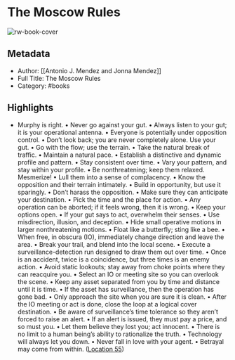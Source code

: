 # The Moscow Rules

![rw-book-cover](https://images-na.ssl-images-amazon.com/images/I/51bYPeOnLvL._SL200_.jpg)

## Metadata
- Author: [[Antonio J. Mendez and Jonna Mendez]]
- Full Title: The Moscow Rules
- Category: #books

## Highlights
- Murphy is right. • Never go against your gut. • Always listen to your gut; it is your operational antenna. • Everyone is potentially under opposition control. • Don’t look back; you are never completely alone. Use your gut. • Go with the flow; use the terrain. • Take the natural break of traffic. • Maintain a natural pace. • Establish a distinctive and dynamic profile and pattern. • Stay consistent over time. • Vary your pattern, and stay within your profile. • Be nonthreatening; keep them relaxed. Mesmerize! • Lull them into a sense of complacency. • Know the opposition and their terrain intimately. • Build in opportunity, but use it sparingly. • Don’t harass the opposition. • Make sure they can anticipate your destination. • Pick the time and the place for action. • Any operation can be aborted; if it feels wrong, then it is wrong. • Keep your options open. • If your gut says to act, overwhelm their senses. • Use misdirection, illusion, and deception. • Hide small operative motions in larger nonthreatening motions. • Float like a butterfly; sting like a bee. • When free, in obscura (IO), immediately change direction and leave the area. • Break your trail, and blend into the local scene. • Execute a surveillance-detection run designed to draw them out over time. • Once is an accident, twice is a coincidence, but three times is an enemy action. • Avoid static lookouts; stay away from choke points where they can reacquire you. • Select an IO or meeting site so you can overlook the scene. • Keep any asset separated from you by time and distance until it is time. • If the asset has surveillance, then the operation has gone bad. • Only approach the site when you are sure it is clean. • After the IO meeting or act is done, close the loop at a logical cover destination. • Be aware of surveillance’s time tolerance so they aren’t forced to raise an alert. • If an alert is issued, they must pay a price, and so must you. • Let them believe they lost you; act innocent. • There is no limit to a human being’s ability to rationalize the truth. • Technology will always let you down. • Never fall in love with your agent. • Betrayal may come from within. ([Location 55](https://readwise.io/to_kindle?action=open&asin=B079L4W3DR&location=55))
